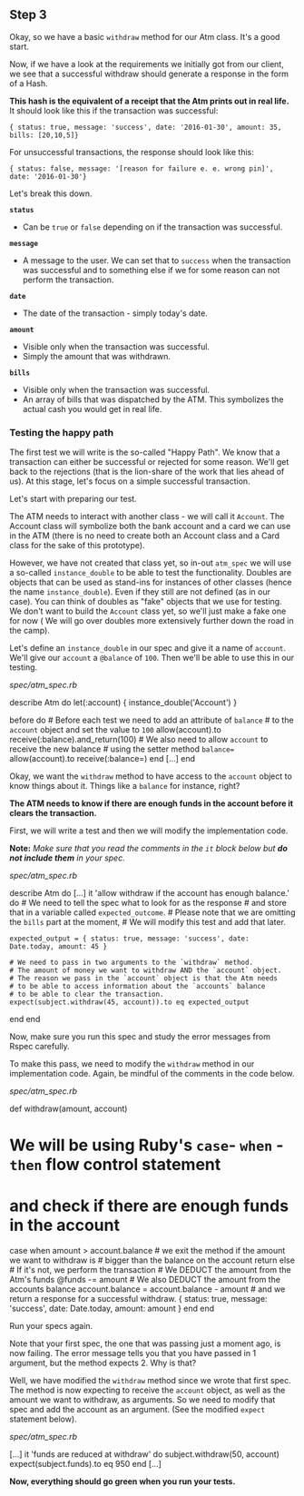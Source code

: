 ## Step 3

Okay, so we have a basic  `withdraw`  method for our Atm class. It's a good start.

Now, if we have a look at the requirements we initially got from our client, we see that a successful withdraw should generate a response in the form of a Hash.

**This hash is the equivalent of a receipt that the Atm prints out in real life.**  It should look like this if the transaction was successful:

```
{ status: true, message: 'success', date: '2016-01-30', amount: 35, bills: [20,10,5]}

```

For unsuccessful transactions, the response should look like this:

```
{ status: false, message: '[reason for failure e. e. wrong pin]', date: '2016-01-30'}

```

Let's break this down.

**`status`**

-   Can be  `true`  or  `false`  depending on if the transaction was successful.

**`message`**

-   A message to the user. We can set that to  `success`  when the transaction was successful and to something else if we for some reason can not perform the transaction.

**`date`**

-   The date of the transaction - simply today's date.

**`amount`**

-   Visible only when the transaction was successful.
-   Simply the amount that was withdrawn.

**`bills`**

-   Visible only when the transaction was successful.
-   An array of bills that was dispatched by the ATM. This symbolizes the actual cash you would get in real life.

### [](https://github.com/CraftAcademyLabs/ca_course/blob/master/week1/atm_challenge/5_response_setup.md#testing-the-happy-path)Testing the happy path

The first test we will write is the so-called "Happy Path". We know that a transaction can either be successful or rejected for some reason. We'll get back to the rejections (that is the lion-share of the work that lies ahead of us). At this stage, let's focus on a simple successful transaction.

Let's start with preparing our test.

The ATM needs to interact with another class - we will call it  `Account`. The Account class will symbolize both the bank account and a card we can use in the ATM (there is no need to create both an Account class and a Card class for the sake of this prototype).

However, we have not created that class yet, so in-out  `atm_spec`  we will use a so-called  `instance_double` to be able to test the functionality. Doubles are objects that can be used as stand-ins for instances of other classes (hence the name  `instance_double`). Even if they still are not defined (as in our case). You can think of doubles as "fake" objects that we use for testing. We don't want to build the  `Account`  class yet, so we'll just make a fake one for now ( We will go over doubles more extensively further down the road in the camp).

Let's define an `instance_double`  in our spec and give it a name of  `account`. We'll give our  `account`  a  `@balance` of  `100`. Then we'll be able to use this in our testing.

_spec/atm_spec.rb_

describe Atm do
  let(:account) { instance_double('Account') }

  before do
    # Before each test we need to add an attribute of `balance`
    # to the `account` object and set the value to `100`
    allow(account).to receive(:balance).and_return(100)
    # We also need to allow `account` to receive the new balance
    # using the setter method `balance=`
    allow(account).to receive(:balance=)
  end
  [...]
end

Okay, we want the  `withdraw`  method to have access to the  `account`  object to know things about it. Things like a  `balance`  for instance, right?

**The ATM needs to know if there are enough funds in the account before it clears the transaction.**

First, we will write a test and then we will modify the implementation code.

**Note:**  _Make sure that you read the comments in the  `it`  block below but  **do not include them**  in your spec._

_spec/atm_spec.rb_

describe Atm do
  [...]
  it 'allow withdraw if the account has enough balance.' do
    # We need to tell the spec what to look for as the response
    # and store that in a variable called `expected_outcome`.
    # Please note that we are omitting the `bills` part at the moment,
    # We will modify this test and add that later.

    expected_output = { status: true, message: 'success', date: Date.today, amount: 45 }

    # We need to pass in two arguments to the `withdraw` method.
    # The amount of money we want to withdraw AND the `account` object.
    # The reason we pass in the `account` object is that the Atm needs
    # to be able to access information about the `accounts` balance
    # to be able to clear the transaction.
    expect(subject.withdraw(45, account)).to eq expected_output
  end
end

Now, make sure you run this spec and study the error messages from Rspec carefully.

To make this pass, we need to modify the  `withdraw`  method in our implementation code. Again, be mindful of the comments in the code below.

_spec/atm_spec.rb_

def withdraw(amount, account)
  # We will be using Ruby's `case`- `when` - `then` flow control statement
  # and check if there are enough funds in the account
  case
  when amount > account.balance
    # we exit the method if the amount we want to withdraw is 
    # bigger than the balance on the account
    return
  else
    # If it's not, we perform the transaction
    # We DEDUCT the amount from the Atm's funds
    @funds -= amount
    # We also DEDUCT the amount from the accounts balance
    account.balance = account.balance - amount
    # and we return a response for a successful withdraw.
    { status: true, message: 'success', date: Date.today, amount: amount }
  end
end

Run your specs again.

Note that your first spec, the one that was passing just a moment ago, is now failing. The error message tells you that you have passed in 1 argument, but the method expects 2. Why is that?

Well, we have modified the  `withdraw`  method since we wrote that first spec. The method is now expecting to receive the  `account`  object, as well as the amount we want to withdraw, as arguments. So we need to modify that spec and add the account as an argument. (See the modified  `expect`  statement below).

_spec/atm_spec.rb_

[...]
it 'funds are reduced at withdraw' do
  subject.withdraw(50, account)
  expect(subject.funds).to eq 950
end
[...]

**Now, everything should go green when you run your tests.**
